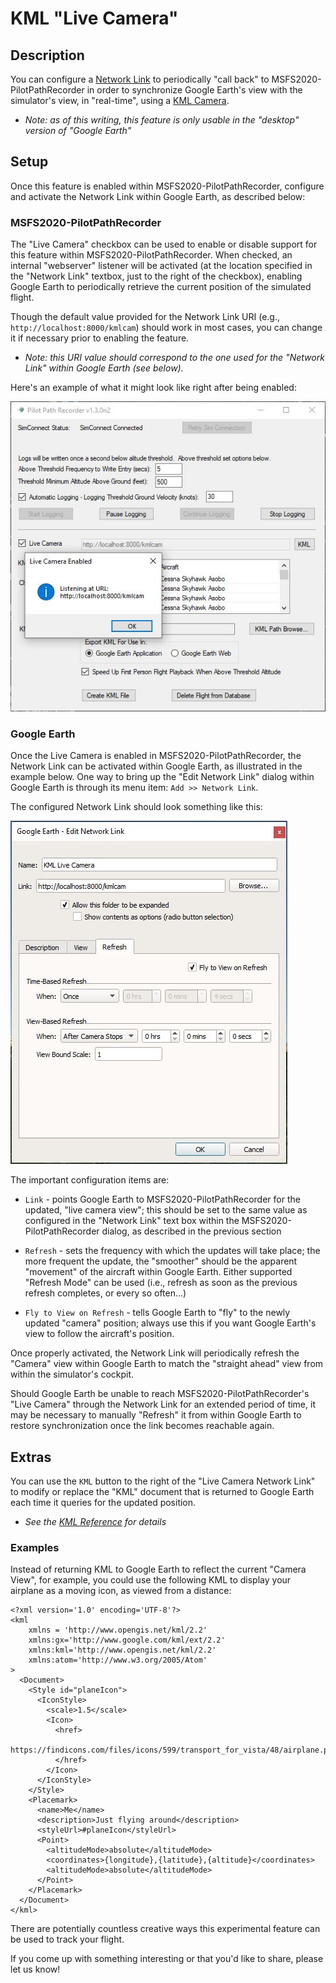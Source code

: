 # KML "Live Camera"

## Description

You can configure a [Network Link] to periodically "call back" to MSFS2020-PilotPathRecorder in order
to synchronize Google Earth's view with the simulator's view, in "real-time", using a [KML Camera].

- _*Note: as of this writing, this feature is only usable in the "desktop" version of "Google Earth"*_

## Setup

Once this feature is enabled within MSFS2020-PilotPathRecorder, configure and activate the Network Link
within Google Earth, as described below:

### MSFS2020-PilotPathRecorder

The "Live Camera" checkbox can be used to enable or disable support for this feature
within MSFS2020-PilotPathRecorder.  When checked, an internal "webserver" listener
will be activated (at the location specified in the "Network Link" textbox, just to the right
of the checkbox), enabling Google Earth to periodically retrieve the current position
of the simulated flight.

Though the default value provided for the Network Link URI (e.g., `http://localhost:8000/kmlcam`)
should work in most cases, you can change it if necessary prior to enabling the feature.

- _Note: this URI value should correspond to the one used for the "Network Link" within
Google Earth (see below)._

Here's an example of what it might look like right after being enabled:

![MSFS2020-PilotPathRecorder - "Live Camera Listener Started"](docs/images/PPRv13n2lcls.jpg)

### Google Earth

Once the Live Camera is enabled in MSFS2020-PilotPathRecorder, the Network Link can be activated
within Google Earth, as illustrated in the example below.  One way to bring up the "Edit Network Link"
dialog within Google Earth is through its menu item: `Add >> Network Link`.

The configured Network Link should look something like this:

![Google Earth - "Edit Network Link" Dialog](docs/images/GoogleEarthKmlCamNetlink.jpg)

The important configuration items are:

- `Link` - points Google Earth to MSFS2020-PilotPathRecorder for the updated, "live camera view";
    this should be set to the same value as configured in the "Network Link" text box within
    the MSFS2020-PilotPathRecorder dialog, as described in the previous section

- `Refresh` - sets the frequency with which the updates will take place; the more frequent the
    update, the "smoother" should be the apparent "movement" of the aircraft within Google Earth.
    Either supported "Refresh Mode" can be used (i.e., refresh as soon as the previous refresh
    completes, or every so often...)
 
- `Fly to View on Refresh` - tells Google Earth to "fly" to the newly updated "camera" position;
    always use this if you want Google Earth's view to follow the aircraft's position.

Once properly activated, the Network Link will periodically refresh the "Camera" view within
Google Earth to match the "straight ahead" view from within the simulator's cockpit.  

Should Google Earth be unable to reach MSFS2020-PilotPathRecorder's "Live Camera" through
the Network Link for an extended period of time, it may be necessary to manually "Refresh"
it from within Google Earth to restore synchronization once the link becomes reachable again.

## Extras

You can use the `KML` button to the right of the "Live Camera Network Link" to modify or 
replace the "KML" document that is returned to Google Earth each time it queries for the
updated position.  

- _See the [KML Reference](https://developers.google.com/kml/documentation/kmlreference) for details_

### Examples

Instead of returning KML to Google Earth to reflect the current "Camera View", for example, you could
use the following KML to display your airplane as a moving icon, as viewed from a distance:

```
<?xml version='1.0' encoding='UTF-8'?>
<kml
    xmlns = 'http://www.opengis.net/kml/2.2'
    xmlns:gx='http://www.google.com/kml/ext/2.2'
    xmlns:kml='http://www.opengis.net/kml/2.2'
    xmlns:atom='http://www.w3.org/2005/Atom'
>
  <Document>
    <Style id="planeIcon">
      <IconStyle>
        <scale>1.5</scale>
        <Icon>
          <href>
            https://findicons.com/files/icons/599/transport_for_vista/48/airplane.png
          </href>
        </Icon>
      </IconStyle>
    </Style>
    <Placemark>
      <name>Me</name>
      <description>Just flying around</description>
      <styleUrl>#planeIcon</styleUrl>
      <Point>
        <altitudeMode>absolute</altitudeMode>
        <coordinates>{longitude},{latitude},{altitude}</coordinates>
        <altitudeMode>absolute</altitudeMode>
      </Point>
    </Placemark>
  </Document>
</kml>
```

There are potentially countless creative ways this experimental feature can be used to track your flight.

If you come up with something interesting or that you'd like to share, please let us know!


[KML Camera]: https://developers.google.com/kml/documentation/cameras
[Network Link]: https://developers.google.com/kml/documentation/updates